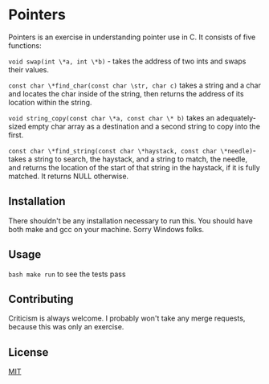 # Pointers

Pointers is an exercise in understanding pointer use in C. It consists of five functions:

`void swap(int \*a, int \*b)` - takes the address of two ints and swaps their values.

`const char \*find_char(const char \str, char c)` takes a string and a char and locates the
char inside of the string, then returns the address of its location within the string.

`void string_copy(const char \*a, const char \* b)` takes an adequately-sized empty char array
as a destination and a second string to copy into the first.

`const char \*find_string(const char \*haystack, const char \*needle)`- takes a string to search,
the haystack, and a string to match, the needle, and returns the location of the start of that string
in the haystack, if it is fully matched. It returns NULL otherwise.

## Installation

There shouldn't be any installation necessary to run this. You should have both make and gcc on your machine. Sorry Windows folks.

## Usage

```bash make run``` to see the tests pass

## Contributing

 Criticism is always welcome. I probably won't take any merge requests, because this was only an exercise.

## License

[MIT](https://choosealicense.com/licenses/mit/)
